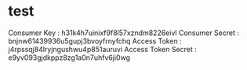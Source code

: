 # test
Consumer Key : h31k4h7uinixf9f8l57xzndm8226eivl
Consumer Secret : bnjnw61439936u5gupj3bvoyfrnyfchq
Access Token : j4rpssqj84lryjngushwu4p851auruvi
Access Token Secret : e9yv093gjdkppz8zg1a0n7uhfv6ji0wg
